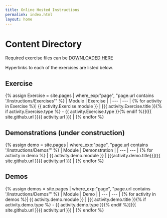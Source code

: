 ```yaml
---
title: Online Hosted Instructions
permalink: index.html
layout: home
---
```


# Content Directory

Required exercise files can be [DOWNLOADED HERE](https://github.com/MicrosoftLearning/AZ-700-Designing-and-Implementing-Microsoft-Azure-Networking-Solutions/archive/master.zip)

Hyperlinks to each of the exercises are listed below.

## Exercise

{% assign Exercise = site.pages | where_exp:"page", "page.url contains '/Instructions/Exercises'" %}
| Module | Exercise |
| --- | --- | 
{% for activity in Exercise %}| {{ activity.Exercise.module }} | [{{ activity.Exercise.title }}{% if activity.Exercise.type %} - {{ activity.Exercise.type }}{% endif %}]({{ site.github.url }}{{ activity.url }}) |
{% endfor %}

## Demonstrations (under construction)

{% assign demo = site.pages | where_exp:"page", "page.url contains '/Instructions/Demos'" %}
| Module | Demonstration |
| --- | --- | 
{% for activity in demo  %} | {{ activity.demo.module }} | [{{activity.demo.title}}]({{ site.github.url }}{{ activity.url }}) |
{% endfor %}

## Demos

{% assign demos = site.pages | where_exp:"page", "page.url contains '/Instructions/Demos'" %}
| Module | Demo |
| --- | --- |
{% for activity in demos  %}| {{ activity.demo.module }} | [{{ activity.demo.title }}{% if activity.demo.type %} - {{ activity.demo.type }}{% endif %}]({{ site.github.url }}{{ activity.url }}) |
{% endfor %}

